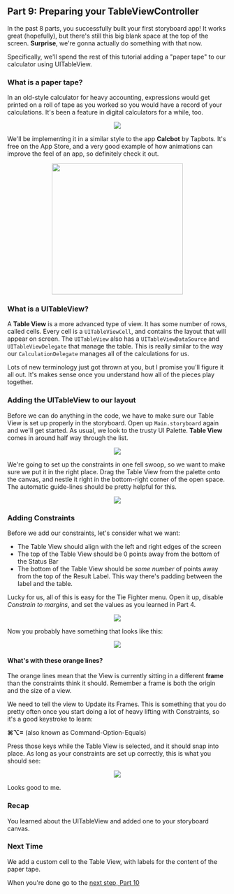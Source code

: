 ## Part 9: Preparing your TableViewController

In the past 8 parts, you successfully built your first storyboard app! It works great (hopefully), but there's still this big blank space at the top of the screen. 
**Surprise**, we're gonna actually do something with that now.

Specifically, we'll spend the rest of this tutorial adding a "paper tape" to our calculator using UITableView.

### What is a paper tape?

In an old-style calculator for heavy accounting, expressions would get printed on a roll of tape as you worked so you would have a record of your calculations. It's been a feature in digital calculators for a while, too.

<p align="center"> <img src="/assets/calculator/P9/screenshot1.png" align="center"> </p>

We'll be implementing it in a similar style to the app **Calcbot** by Tapbots. It's free on the App Store, and a very good example of how animations can improve the feel of an app, so definitely check it out.

<p align="center"> <img src="/assets/calculator/P9/screenshot2.png" width=300px align="center"> </p>

### What is a UITableView?

A **Table View** is a more advanced type of view. It has some number of rows, called cells. Every cell is a `UITableViewCell`, and contains the layout that will appear on screen. The `UITableView` also has a `UITableViewDataSource` and `UITableViewDelegate` that manage the table. This is really similar to the way our `CalculationDelegate` manages all of the calculations for us.

Lots of new terminology just got thrown at you, but I promise you'll figure it all out. It's makes sense once you understand how all of the pieces play together.

### Adding the UITableView to our layout

Before we can do anything in the code, we have to make sure our Table View is set up properly in the storyboard. Open up `Main.storyboard` again and we'll get started.
As usual, we look to the trusty UI Palette. **Table View** comes in around half way through the list.

<p align="center"> <img src="/assets/calculator/P9/screenshot3.png" align="center"> </p>

We're going to set up the constraints in one fell swoop, so we want to make sure we put it in the right place. Drag the Table View from the palette onto the canvas, and nestle it right in the bottom-right corner of the open space. The automatic guide-lines should be pretty helpful for this.

<p align="center"> <img src="/assets/calculator/P9/screenshot4.png" align="center"> </p>

### Adding Constraints

Before we add our constraints, let's consider what we want:

- The Table View should align with the left and right edges of the screen
- The top of the Table View should be 0 points away from the bottom of the Status Bar
- The bottom of the Table View should be *some number* of points away from the top of the Result Label. This way there's padding between the label and the table.

Lucky for us, all of this is easy for the Tie Fighter menu. Open it up, disable *Constrain to margins*, and set the values as you learned in Part 4. 

<p align="center"> <img src="/assets/calculator/P9/screenshot5.png" align="center"> </p>

Now you probably have something that looks like this: 

<p align="center"> <img src="/assets/calculator/P9/screenshot6.png" align="center"> </p>

#### What's with these orange lines?

The orange lines mean that the View is currently sitting in a different **frame** than the constraints think it should. Remember a frame is both the origin and the size of a view.

We need to tell the view to Update its Frames. This is something that you do pretty often once you start doing a lot of heavy lifting with Constraints, so it's a good keystroke to learn:

**⌘⌥=** (also known as Command-Option-Equals)

Press those keys while the Table View is selected, and it should snap into place. As long as your constraints are set up correctly, this is what you should see:

<p align="center"> <img src="/assets/calculator/P9/screenshot7.png" align="center"> </p>

Looks good to me.

### Recap
You learned about the UITableView and added one to your storyboard canvas.

### Next Time
We add a custom cell to the Table View, with labels for the content of the paper tape.

When you're done go to the <a href="#top" onclick="setCalculatorTutorial(10)">next step, Part 10</a>
